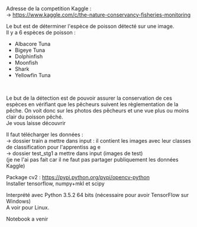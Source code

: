 Adresse de la competition Kaggle : </br>
-> https://www.kaggle.com/c/the-nature-conservancy-fisheries-monitoring

Le but est de déterminer l'espèce de poisson détecté sur une image. </br>
Il y a 6 espèces de poisson : </br>
- Albacore Tuna
- Bigeye Tuna
- Dolphinfish
- Moonfish
- Shark
- Yellowfin Tuna
</br>

Le but de la détection est de pouvoir assurer la conservation de ces espèces en vérifiant que les pêcheurs suivent les règlementation de la pêche. On voit donc sur les photos des pêcheurs et une vue plus ou moins clair du poisson pêché. </br>
Je vous laisse découvrir


Il faut télécharger les données : </br>
-> dossier train a mettre dans input : il contient les images avec leur classes de classification pour l'apprentiss ag e</br>
-> dossier test_stg1 a mettre dans input (images de test) </br>
(je ne l'ai pas fait car il ne faut pas partager publiquement les données Kaggle)

Package cv2 : https://pypi.python.org/pypi/opencv-python </br>
Installer tensorflow, numpy+mkl et scipy

Interprété avec Python 3.5.2 64 bits (nécessaire pour avoir TensorFlow sur Windows) </br>
A voir pour Linux. 

Notebook a venir
